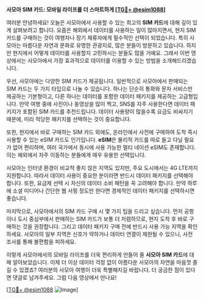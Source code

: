 **사모아 SIM 카드: 모바일 라이프를 더 스마트하게 [[TG💪+ @esim1088](https://t.me/s/esim1088)]**

여러분 안녕하세요! 오늘은 사모아에서 사용할 수 있는 최고의 **SIM 카드**에 대해 깊이 있게 살펴보려고 합니다. 요즘은 해외에서 데이터를 사용하는 일이 많아지면서, 현지 SIM 카드를 구매하는 것이 여행자나 장기 체류자에게 필수적인 선택이 되었습니다. 특히 사모아는 아름다운 자연과 문화로 유명한 관광지로, 많은 분들이 방문하고 있습니다. 하지만 현지에서 어떻게 데이터를 사용할지 고민하시는 분들도 많을 거예요. 그래서 이번 영상에서는 사모아에서 가장 효과적으로 데이터를 이용할 수 있는 방법을 소개해드리겠습니다.

우선, 사모아에는 다양한 SIM 카드가 제공됩니다. 일반적으로 사모아에서 판매되는 SIM 카드는 두 가지 타입으로 나눌 수 있습니다. 하나는 단순히 통화와 문자 서비스만 제공하는 기본형이고, 다른 하나는 데이터를 포함한 데이터 패키지를 제공하는 고급형입니다. 만약 여행 중에 사진이나 동영상을 많이 찍고, SNS를 자주 사용한다면 데이터 패키지가 포함된 SIM 카드를 추천드립니다. 데이터 사용량이 많을수록 요금도 비싸지기 때문에, 미리 적당한 패키지를 선택하는 것이 중요합니다.

또한, 현지에서 바로 구매하는 SIM 카드 외에도, 온라인에서 사전에 구매하여 도착 즉시 사용할 수 있는 eSIM 카드도 인기입니다. **eSIM**은 물리적 카드를 따로 들고 다닐 필요가 없어 편리하며, 여러 국가에서 동시에 사용 가능한 멀티 네이션 eSIM도 존재합니다. 이는 해외에서 자주 이동하는 분들에게 매우 유용한 선택입니다.

사모아는 인터넷 환경이 비교적 좋지 않은 지역도 있지만, 주요 도시에서는 4G LTE까지 지원합니다. 따라서 데이터 사용이 중요한 분이라면 반드시 데이터 패키지를 선택해야 합니다. 또한, 요금제 선택 시 자신의 데이터 소비 패턴을 꼭 고려해야 합니다. 만약 하루에 소셜 미디어나 간단한 웹 서핑 정도만 한다면 경제적인 데이터 패키지를 선택하시면 좋습니다.

마지막으로, 사모아에서의 SIM 카드 구매 시 몇 가지 팁을 드리고 싶습니다. 먼저 공항이나 도시 중심부에서 판매하는 SIM 카드가 보통 더 저렴하므로, 현지 도착 후 바로 구매하는 것을 권장합니다. 그리고 데이터 패키지 구매 전에 반드시 사용 가능 지역을 확인하세요. 사모아의 일부 지역은 신호가 약하거나 데이터 연결이 제한될 수 있으니, 사전 조사를 통해 불편함을 피하세요.

이렇게 사모아에서의 모바일 라이프를 더욱 편리하게 만들어 줄 **사모아 SIM 카드**에 대해 알아보았습니다. 이제 더 이상 데이터 걱정 없이 아름다운 사모아의 자연을 마음껏 즐길 수 있겠죠? 여러분의 사모아 여행이 더욱 특별해지길 바랍니다. 더 궁금한 점이 있다면 댓글로 남겨주세요. 그럼 다음 영상에서 만나요!

[[TG💪+ @esim1088](https://t.me/s/esim1088) ![Image](https://i.postimg.cc/Y0z9fWf4/image.png)]
